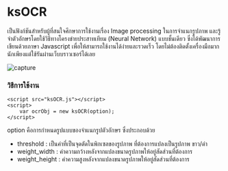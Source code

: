 # ksOCR
เป็นฟังก์ชันสำหรับผู้ที่สนใจศึกษาการใช้งานเรื่อง Image processing ในการจำแนกรูปภาพ และรู้จำตัวอักษรโดยใช้วิธีทางโครงข่ายประสาทเทียม (Neural Network) แบบชั้นเดียว ซึ่งได้พัฒนาการเขียนด้วยภาษา Javascript เพื่อให้สามารถใช้งานได้ง่ายและรวดเร็ว โดยไม่ต้องติดตั้งเครื่องมือมากนักเพียงแต่ใช้รันผ่านเว็บบราวเซอร์ได้เลย

![capture](https://user-images.githubusercontent.com/28483094/36240444-4d8fa7ea-1244-11e8-8ea5-1e3069b69088.PNG)

### วิธีการใช้งาน
	<script src="ksOCR.js"></script>
	<script>
		var ocrObj = new ksOCR(option);
	</script>
option คือการกำหนดรูปแบบของจำแนกรูปตัวอักษร ซึ่งประกอบด้วย
   - threshold 		: เป็นค่าที่เป็นจุดตัดในพิกเซลของรูปภาพ ที่ต้องการแปลงเป็นรูปภาพ ขาว/ดำ
   - weight_width 	: ค่าความกว้างหลังจากแปลงขนาดรูปภาพให้อยู่สัดส่วนที่ต้องการ
   - weight_height 	: ค่าความสูงหลังจากแปลงขนาดรูปภาพให้อยู่สัดส่วนที่ต้องการ
